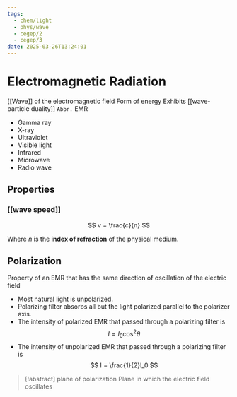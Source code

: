 ```yaml
---
tags:
  - chem/light
  - phys/wave
  - cegep/2
  - cegep/3
date: 2025-03-26T13:24:01
---
```


# Electromagnetic Radiation

[[Wave]] of the electromagnetic field
Form of energy
Exhibits [[wave-particle duality]]
`Abbr.` EMR

- Gamma ray
- X-ray
- Ultraviolet
- Visible light
- Infrared
- Microwave
- Radio wave

## Properties

### [[wave speed]]

$$
v = \frac{c}{n}
$$

Where $n$ is the **index of refraction** of the physical medium.

## Polarization

Property of an EMR that has the same direction of oscillation of the electric field

- Most natural light is unpolarized.
- Polarizing filter absorbs all but the light polarized parallel to the polarizer axis.
- The intensity of polarized EMR that passed through a polarizing filter is $$
I = I_0\cos^2\theta
$$
- The intensity of unpolarized EMR that passed through a polarizing filter is $$
I = \frac{1}{2}I_0
$$

> [!abstract] plane of polarization
> Plane in which the electric field oscillates